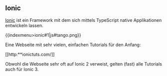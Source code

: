 ## Ionic
[Ionic](https://ionicframework.com/) ist ein Framework mit dem sich mittels TypeScript native Applikationen entwickeln lassen.

 
{{indexmenu>ionic#1|js#tango.png}}



Eine Webseite mit sehr vielen, einfachen Tutorials für den Anfang:


[[http:**ionictuts.com/]]


Obwohl die Webseite sehr oft auf Ionic 2 verweist, gelten (fast) alle Tutorials auch für Ionic 3.